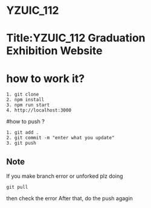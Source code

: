 # YZUIC_112

# Title:YZUIC_112 Graduation Exhibition Website


# how to work it?
```git
1. git clone
2. npm install
3. npm run start
4. http://localhost:3000
```

#how to push ?
```git
1. git add .
2. git commit -m "enter what you update"
3. git push
```
## Note
If you make branch error or unforked
plz doing 
```git
git pull
```
then check the error
After that, do the push agagin
